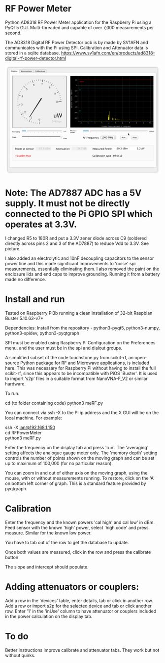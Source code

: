 # RF Power Meter

Python AD8318 RF Power Meter application for the Raspberry Pi using a PyQT5 GUI.  Multi-threaded and capable of over 7,000 measurements per second.

The AD8318 Digital RF Power Detector pcb is by made by SV1AFN and communicates with the Pi using SPI.  Calibration and Attenuator data is stored in a sqlite database.  https://www.sv1afn.com/en/products/ad8318-digital-rf-power-detector.html

![image](/Pictures/Screenshot_20220615_161224.png)

# Note: The AD7887 ADC has a 5V supply.  It must not be directly connected to the Pi GPIO SPI which operates at 3.3V.
I changed R5 to 180R and put a 3.3V zener diode across C9 (soldered directly across pins 2 and 3 of the AD7887) to reduce Vdd to 3.3V.  See picture.

I also added an electrolytic and 10nF decoupling capacitors to the sensor power line and this made significant improvements to 'noise' spi measurements, essentially eliminating them.  I also removed the paint on the enclosure lids and end caps to improve grounding.  Running it from a battery made no difference.

# Install and run
Tested on Raspberry Pi3b running a clean installation of 32-bit Raspbian Buster 5.10.63-v7+

Dependencies: Install from the repository - python3-pyqt5, python3-numpy, python3-spidev, python3-pyqtgraph

SPI must be enabled using Raspberry Pi Configuration on the Preferences menu, and the user must be in the spi and dialout groups.

A simplified subset of the code touchstone.py from scikit-rf, an open-source Python package for RF and Microwave applications, is included here.  This was necessary for Raspberry Pi without having to install the full scikit-rf, since this appears to be incompatible with PiOS 'Buster'.  It is used to import 's2p' files in a suitable format from NanoVNA-F_V2 or similar hardware.

To run:

cd {to folder containing code}
python3 meRF.py

You can connect via ssh -X to the Pi ip address and the X GUI will be on the local machine.  For example:

ssh -X ian@192.168.1.150
<enter password>  
cd RFPowerMeter  
python3 meRF.py

Enter the frequency on the display tab and press 'run'.
The 'averaging' setting affects the analogue gauge meter only.
The 'memory depth' setting controls the number of points shown on the moving graph and can be set up to maximum of 100,000 (for no particular reason).
  
You can zoom in and out of either axis on the moving graph, using the mouse, with or without measurements running.  To restore, click on the 'A' on bottom left corner of graph.  This is a standard feature provided by pyqtgraph.

# Calibration
Enter the frequency and the known powers 'cal high' and cal low' in dBm.  Feed sensor with the known 'high' power, select 'high code' and press measure.  Similar for the known low power.
  
You have to tab out of the row to get the database to update.

Once both values are measured, click in the row and press the calibrate button

The slope and intercept should populate.

# Adding attenuators or couplers:
Add a row in the 'devices' table, enter details, tab or click in another row.
Add a row or import s2p for the selected device and tab or click another row.
Enter '1' in the 'inUse' column to have attenuator or couplers included in the power calculation on the display tab.

# To do
Better instructions
Improve calibrate and attenuator tabs.  They work but not without quirks.

